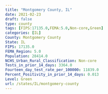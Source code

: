 ```yaml
---
title: "Montgomery County, IL"
date: 2021-02-23
draft: false
type: county
tags: [FIPS:17135.0,FEMA:5.0,Non-core,Green]
categories: [IL]
County: Montgomery County
State: IL
FIPS: 17135.0
FEMA_Region: 5.0
Population: 28414.0
NCHS_Urban_Rural_Classification: Non-core
Tests_in_prior_14_days: 3364.0
Fourteen_day_test_rate_per_100000: 11839.0
Percent_Positivity_in_prior_14_days: 0.013
Level: Green
url: /states/IL/montgomery-county
---
```



